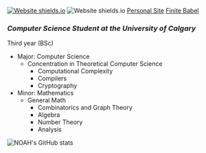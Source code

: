 [![Website shields.io](https://img.shields.io/website-up-down-green-red/http/shields.io.svg)](http://noah.binaryfox.ca/)
![Website shields.io](https://img.shields.io/badge/Maintained%3F-yes-green.svg)
[Personal Site](http://noah.binaryfox.ca/)
[Finite Babel](https://noahpinel.github.io/FiniteBabel/)
### ***Computer Science Student at the University of Calgary*** 
Third year (BSc)
* Major: Computer Science 
  * Concentration in Theoretical Computer Science
     * Computational Complexity
      * Compilers
      * Cryptography  
* Minor: Mathematics
  * General Math
    * Combinatorics and Graph Theory 
     * Algebra
      * Number Theory
      * Analysis 



![NOAH's GitHub stats](https://github-readme-stats.vercel.app/api?username=NoahPinel&theme=react&show_icons=true&count_private=true)








